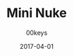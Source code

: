 ---
title: Mini Nuke
profile: DSA
colorway: Brotherhood Steel
base: SILVERABS
legend: NN
author: 00keys
date: 2017-04-01
gb: junktown2
code: mininuke-silverabs-nn-dsa
id: 809 # 800 = Junktown Keys II GB
tags: DSA, Mini Nuke, Junktown Keys II GB, Brotherhood Steel
template: key.jade
---